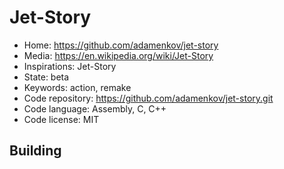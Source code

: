 # Jet-Story

- Home: https://github.com/adamenkov/jet-story
- Media: https://en.wikipedia.org/wiki/Jet-Story
- Inspirations: Jet-Story
- State: beta
- Keywords: action, remake
- Code repository: https://github.com/adamenkov/jet-story.git
- Code language: Assembly, C, C++
- Code license: MIT

## Building
